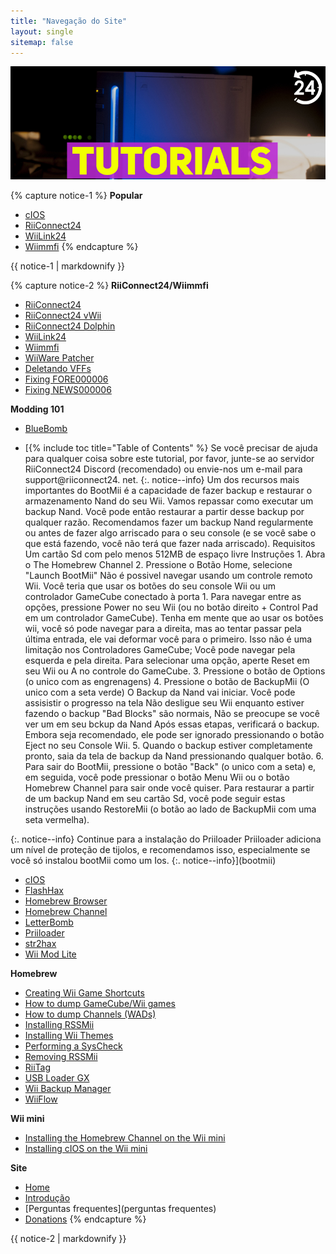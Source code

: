 ```yaml
---
title: "Navegação do Site"
layout: single
sitemap: false
---
```


![WiiTutorials](/images/WiiTutorials.jpg)

{% capture notice-1 %}
**Popular**

+ [cIOS](cios)
+ [RiiConnect24](riiconnect24)
+ [WiiLink24](wiilink24)
+ [Wiimmfi](wiimmfi)
{% endcapture %}
<div class="notice--info">{{ notice-1 | markdownify }}</div>

{% capture notice-2 %}
**RiiConnect24/Wiimmfi**
+ [RiiConnect24](riiconnect24)
+ [RiiConnect24 vWii](riiconnect24-vwii)
+ [RiiConnect24 Dolphin](riiconnect24-dolphin)
+ [WiiLink24](wiilink24)
+ [Wiimmfi](wiimmfi)
+ [WiiWare Patcher](wiiwarepatcher)
+ [Deletando VFFs](deleting-vffs)
+ [Fixing FORE000006](riiconnect24-batteryfix)
+ [Fixing NEWS000006](news000006)

**Modding 101**
+ [BlueBomb](bluebomb)
* [{% include toc title="Table of Contents" %}
Se você precisar de ajuda para qualquer coisa sobre este tutorial, por favor, junte-se ao servidor RiiConnect24 Discord (recomendado) ou envie-nos um e-mail para support@riiconnect24. net.
{:. notice--info}
Um dos recursos mais importantes do BootMii é a capacidade de fazer backup e restaurar o armazenamento Nand do seu Wii. Vamos repassar como executar um backup Nand. Você pode então restaurar a partir desse backup por qualquer razão. Recomendamos fazer um backup Nand regularmente ou antes de fazer algo arriscado para o seu console (e se você sabe o que está fazendo, você não terá que fazer nada arriscado). Requisitos Um cartão Sd com pelo menos 512MB de espaço livre Instruções 1. Abra o The Homebrew Channel 2. Pressione o Botão Home, selecione "Launch BootMii" Não é possivel navegar usando um controle remoto Wii. Você teria que usar os botões do seu console Wii ou um controlador GameCube conectado à porta 1. Para navegar entre as opções, pressione Power no seu Wii (ou no botão direito + Control Pad em um controlador GameCube). Tenha em mente que ao usar os botões wii, você só pode navegar para a direita, mas ao tentar passar pela última entrada, ele vai deformar você para o primeiro. Isso não é uma limitação nos Controladores GameCube; Você pode navegar pela esquerda e pela direita. Para selecionar uma opção, aperte Reset em seu Wii ou A no controle do GameCube. 3. Pressione o botão de Options (o unico com as engrenagens) 4. Pressione o botão de BackupMii (O unico com a seta verde) O Backup da Nand vai iniciar. Você pode assisistir o progresso na tela Não desligue seu Wii enquanto estiver fazendo o backup "Bad Blocks" são normais, Não se preocupe se você ver um em seu bckup da Nand Após essas etapas, verificará o backup. Embora seja recomendado, ele pode ser ignorado pressionando o botão Eject no seu Console Wii. 5. Quando o backup estiver completamente pronto, saia da tela de backup da Nand pressionando qualquer botão. 6. Para sair do BootMii, pressione o botão "Back" (o unico com a seta) e, em seguida, você pode pressionar o botão Menu Wii ou o botão Homebrew Channel para sair onde você quiser. Para restaurar a partir de um backup Nand em seu cartão Sd, você pode seguir estas instruções usando RestoreMii (o botão ao lado de BackupMii com uma seta vermelha).

{:. notice--info}
 Continue para a instalação do Priiloader Priiloader adiciona um nível de proteção de tijolos, e recomendamos isso, especialmente se você só instalou bootMii como um Ios.
{:. notice--info}](bootmii)
+ [cIOS](cios)
+ [FlashHax](flashhax)
+ [Homebrew Browser](hbb)
+ [Homebrew Channel](hbc)
+ [LetterBomb](letterbomb)
+ [Priiloader](priiloader)
+ [str2hax](str2hax)
+ [Wii Mod Lite](wiimodlite)

**Homebrew**
+ [Creating Wii Game Shortcuts](wiigsc)
+ [How to dump GameCube/Wii games](dump-games)
+ [How to dump Channels (WADs)](dump-wads)
+ [Installing RSSMii](rssmii)
+ [Installing Wii Themes](themes)
+ [Performing a SysCheck](syscheck)
+ [Removing RSSMii](rssmii-remove)
+ [RiiTag](riitag)
+ [USB Loader GX](usbloadergx)
+ [Wii Backup Manager](wiibackupmanager)
+ [WiiFlow](wiiflow)

**Wii mini**
+ [Installing the Homebrew Channel on the Wii mini](hbc-mini)
+ [Installing cIOS on the Wii mini](cios-mini)

**Site**
+ [Home](/)
+ [Introdução](get-started)
+ [Perguntas frequentes](perguntas frequentes)
+ [Donations](donations)
{% endcapture %}
<div class="notice--primary">{{ notice-2 | markdownify }}</div>
